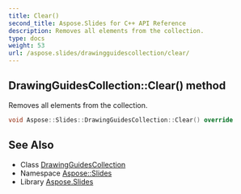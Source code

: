 ```yaml
---
title: Clear()
second_title: Aspose.Slides for C++ API Reference
description: Removes all elements from the collection.
type: docs
weight: 53
url: /aspose.slides/drawingguidescollection/clear/
---
```

## DrawingGuidesCollection::Clear() method


Removes all elements from the collection.

```cpp
void Aspose::Slides::DrawingGuidesCollection::Clear() override
```

## See Also

* Class [DrawingGuidesCollection](../)
* Namespace [Aspose::Slides](../../)
* Library [Aspose.Slides](../../../)